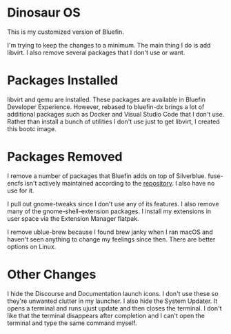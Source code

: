# Dinosaur OS

This is my customized version of Bluefin.

I'm trying to keep the changes to a minimum. The main thing I do is add libvirt. I also remove several packages that I don't use or want.

# Packages Installed

libvirt and qemu are installed. These packages are available in Bluefin Developer Experience. However, rebased to bluefin-dx brings a lot of additional packages such as Docker and Visual Studio Code that I don't use. Rather than install a bunch of utilities I don't use just to get libvirt, I created this bootc image.

# Packages Removed

I remove a number of packages that Bluefin adds on top of Silverblue. fuse-encfs isn't actively maintained according to the [repository](https://github.com/vgough/encfs). I also have no use for it.

I pull out gnome-tweaks since I don't use any of its features. I also remove many of the gnome-shell-extension packages. I install my extensions in user space via the Extension Manager flatpak.

I remove ublue-brew because I found brew janky when I ran macOS and haven't seen anything to change my feelings since then. There are better options on Linux.

# Other Changes

I hide the Discourse and Documentation launch icons. I don't use these so they're unwanted clutter in my launcher. I also hide the System Updater. It opens a terminal and runs ujust update and then closes the terminal. I don't like that the terminal disappears after completion and I can't open the terminal and type the same command myself.
